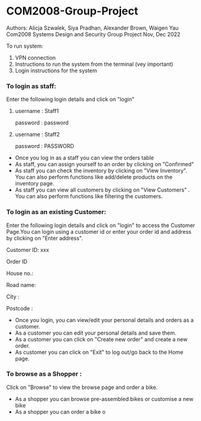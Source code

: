 # COM2008-Group-Project
Authors: Alicja Szwalek, Siya Pradhan, Alexander Brown, Waigen Yau
Com2008 Systems Design and Security Group Project Nov, Dec 2022

To run system: 

1. VPN connection
2. Instructions to run the system from the terminal (vey important)
3. Login instructions for the system 



### To login as staff: 
Enter the following login details and click on "login"
1. username  : Staff1 

   password : password


2. username : Staff2

   password : PASSWORD

- Once you log in as a staff you can view the orders table
- As staff, you can assign yourself to an order by clicking on "Confirmed"
- As staff you can check the inventory by clicking on "View Inventory". You can also perform functions like add/delete products on the inventory page.
- As staff you can view all customers by clicking on "View Customers" . You can also perform functions like filtering the customers.


### To login as an existing Customer:
Enter the following login details and click on "login" to access the Customer Page.You can login using a customer id or enter your order id and address by clicking on "Enter address".

Customer ID: xxx

Order ID 

House no.:

Road name:

City :

Postcode : 




- Once you login, you can view/edit your personal details and orders as a customer.
- As a customer you can edit your personal details and save them. 
- As a customer you can click on "Create new order" and create a new order.
- As customer you can click on "Exit" to log out/go back to the Home page.


### To browse as a Shopper :
Click on "Browse" to view the browse page and order a bike.

- As a shopper you can browse pre-assembled bikes or customise a new bike
- As a shopper you can order a bike o





